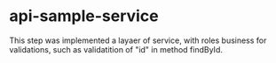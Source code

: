 # api-sample-service

This step was implemented a layaer of service, with roles business for validations, such as validatition of "id" in method findById.
